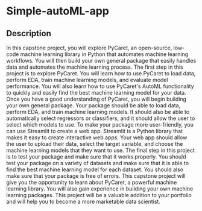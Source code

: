 # Simple-autoML-app
## Description
In this capstone project, you will explore PyCaret, an open-source, low-code machine learning library in Python that automates machine learning workflows. You will then build your own general package that easily handles data and automates the machine learning process. The first step in this project is to explore PyCaret. You will learn how to use PyCaret to load data, perform EDA, train machine learning models, and evaluate model performance. You will also learn how to use PyCaret's AutoML functionality to quickly and easily find the best machine learning model for your data. Once you have a good understanding of PyCaret, you will begin building your own general package. Your package should be able to load data, perform EDA, and train machine learning models. It should also be able to automatically select regressors or classifiers, and it should allow the user to select which models to use. To make your package more user-friendly, you can use Streamlit to create a web app. Streamlit is a Python library that makes it easy to create interactive web apps. Your web app should allow the user to upload their data, select the target variable, and choose the machine learning models that they want to use. The final step in this project is to test your package and make sure that it works properly. You should test your package on a variety of datasets and make sure that it is able to find the best machine learning model for each dataset. You should also make sure that your package is free of errors. This capstone project will give you the opportunity to learn about PyCaret, a powerful machine learning library. You will also gain experience in building your own machine learning packages. This project will be a valuable addition to your portfolio and will help you to become a more marketable data scientist.
